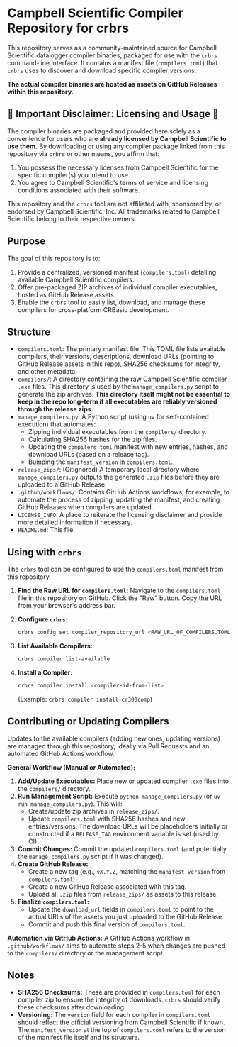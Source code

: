 # Campbell Scientific Compiler Repository for crbrs

This repository serves as a community-maintained source for Campbell Scientific datalogger compiler binaries, packaged for use with the `crbrs` command-line interface. It contains a manifest file (`compilers.toml`) that `crbrs` uses to discover and download specific compiler versions.

**The actual compiler binaries are hosted as assets on GitHub Releases within this repository.**

## 🚨 Important Disclaimer: Licensing and Usage 🚨

The compiler binaries are packaged and provided here solely as a convenience for users who are **already licensed by Campbell Scientific to use them.** By downloading or using any compiler package linked from this repository via `crbrs` or other means, you affirm that:

1.  You possess the necessary licenses from Campbell Scientific for the specific compiler(s) you intend to use.
2.  You agree to Campbell Scientific's terms of service and licensing conditions associated with their software.

This repository and the `crbrs` tool are not affiliated with, sponsored by, or endorsed by Campbell Scientific, Inc. All trademarks related to Campbell Scientific belong to their respective owners.

## Purpose

The goal of this repository is to:

1.  Provide a centralized, versioned manifest (`compilers.toml`) detailing available Campbell Scientific compilers.
2.  Offer pre-packaged ZIP archives of individual compiler executables, hosted as GitHub Release assets.
3.  Enable the `crbrs` tool to easily list, download, and manage these compilers for cross-platform CRBasic development.

## Structure

*   `compilers.toml`: The primary manifest file. This TOML file lists available compilers, their versions, descriptions, download URLs (pointing to GitHub Release assets in this repo), SHA256 checksums for integrity, and other metadata.
*   `compilers/`: A directory containing the raw Campbell Scientific compiler `.exe` files. This directory is used by the `manage_compilers.py` script to generate the zip archives. **This directory itself might not be essential to keep in the repo long-term if all executables are reliably versioned through the release zips.**
*   `manage_compilers.py`: A Python script (using `uv` for self-contained execution) that automates:
    *   Zipping individual executables from the `compilers/` directory.
    *   Calculating SHA256 hashes for the zip files.
    *   Updating the `compilers.toml` manifest with new entries, hashes, and download URLs (based on a release tag).
    *   Bumping the `manifest_version` in `compilers.toml`.
*   `release_zips/`: (Gitignored) A temporary local directory where `manage_compilers.py` outputs the generated `.zip` files before they are uploaded to a GitHub Release.
*   `.github/workflows/`: Contains GitHub Actions workflows, for example, to automate the process of zipping, updating the manifest, and creating GitHub Releases when compilers are updated.
*   `LICENSE_INFO`: A place to reiterate the licensing disclaimer and provide more detailed information if necessary.
*   `README.md`: This file.

## Using with `crbrs`

The `crbrs` tool can be configured to use the `compilers.toml` manifest from this repository.

1.  **Find the Raw URL for `compilers.toml`:**
    Navigate to the `compilers.toml` file in this repository on GitHub. Click the "Raw" button. Copy the URL from your browser's address bar.

2.  **Configure `crbrs`:**
    ```bash
    crbrs config set compiler_repository_url <RAW_URL_OF_COMPILERS.TOML_FROM_STEP_1>
    ```

3.  **List Available Compilers:**
    ```bash
    crbrs compiler list-available
    ```

4.  **Install a Compiler:**
    ```bash
    crbrs compiler install <compiler-id-from-list>
    ```
    (Example: `crbrs compiler install cr300comp`)

## Contributing or Updating Compilers

Updates to the available compilers (adding new ones, updating versions) are managed through this repository, ideally via Pull Requests and an automated GitHub Actions workflow.

**General Workflow (Manual or Automated):**

1.  **Add/Update Executables:** Place new or updated compiler `.exe` files into the `compilers/` directory.
2.  **Run Management Script:** Execute `python manage_compilers.py` (or `uv run manage_compilers.py`). This will:
    *   Create/update zip archives in `release_zips/`.
    *   Update `compilers.toml` with SHA256 hashes and new entries/versions. The download URLs will be placeholders initially or constructed if a `RELEASE_TAG` environment variable is set (used by CI).
3.  **Commit Changes:** Commit the updated `compilers.toml` (and potentially the `manage_compilers.py` script if it was changed).
4.  **Create GitHub Release:**
    *   Create a new tag (e.g., `vX.Y.Z`, matching the `manifest_version` from `compilers.toml`).
    *   Create a new GitHub Release associated with this tag.
    *   Upload all `.zip` files from `release_zips/` as assets to this release.
5.  **Finalize `compilers.toml`:**
    *   Update the `download_url` fields in `compilers.toml` to point to the actual URLs of the assets you just uploaded to the GitHub Release.
    *   Commit and push this final version of `compilers.toml`.

**Automation via GitHub Actions:**
A GitHub Actions workflow in `.github/workflows/` aims to automate steps 2-5 when changes are pushed to the `compilers/` directory or the management script.

## Notes

*   **SHA256 Checksums:** These are provided in `compilers.toml` for each compiler zip to ensure the integrity of downloads. `crbrs` should verify these checksums after downloading.
*   **Versioning:** The `version` field for each compiler in `compilers.toml` should reflect the official versioning from Campbell Scientific if known. The `manifest_version` at the top of `compilers.toml` refers to the version of the manifest file itself and its structure.
